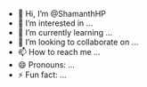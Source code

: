 - 👋 Hi, I’m @ShamanthHP
- 👀 I’m interested in ...
- 🌱 I’m currently learning ...
- 💞️ I’m looking to collaborate on ...
- 📫 How to reach me ...
- 😄 Pronouns: ...
- ⚡ Fun fact: ...

<!---
ShamanthHP/ShamanthHP is a ✨ special ✨ repository because its `README.md` (this file) appears on your GitHub profile.
You can click the Preview link to take a look at your changes.
--->
